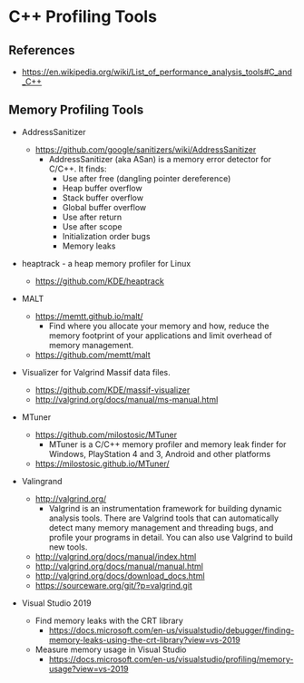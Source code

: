 
# C++ Profiling Tools


## References
- https://en.wikipedia.org/wiki/List_of_performance_analysis_tools#C_and_C++


## Memory Profiling Tools

- AddressSanitizer
  + https://github.com/google/sanitizers/wiki/AddressSanitizer
    * AddressSanitizer (aka ASan) is a memory error detector for C/C++. It finds:
      * Use after free (dangling pointer dereference)
      * Heap buffer overflow
      * Stack buffer overflow
      * Global buffer overflow
      * Use after return
      * Use after scope
      * Initialization order bugs
      * Memory leaks


- heaptrack - a heap memory profiler for Linux
  + https://github.com/KDE/heaptrack


- MALT
  + https://memtt.github.io/malt/
    * Find where you allocate your memory and how, reduce the memory footprint of your applications and limit overhead of memory management. 
  + https://github.com/memtt/malt


- Visualizer for Valgrind Massif data files. 
  + https://github.com/KDE/massif-visualizer
  + http://valgrind.org/docs/manual/ms-manual.html
  

- MTuner
  + https://github.com/milostosic/MTuner
    * MTuner is a C/C++ memory profiler and memory leak finder for Windows, PlayStation 4 and 3, Android and other platforms 
  + https://milostosic.github.io/MTuner/


- Valingrand
  + http://valgrind.org/
    * Valgrind is an instrumentation framework for building dynamic analysis tools. There are Valgrind tools that can automatically detect many memory management and threading bugs, and profile your programs in detail. You can also use Valgrind to build new tools.
  + http://valgrind.org/docs/manual/index.html
  + http://valgrind.org/docs/manual/manual.html
  + http://valgrind.org/docs/download_docs.html
  + https://sourceware.org/git/?p=valgrind.git


- Visual Studio 2019 
  + Find memory leaks with the CRT library
    * https://docs.microsoft.com/en-us/visualstudio/debugger/finding-memory-leaks-using-the-crt-library?view=vs-2019
  + Measure memory usage in Visual Studio
    * https://docs.microsoft.com/en-us/visualstudio/profiling/memory-usage?view=vs-2019

